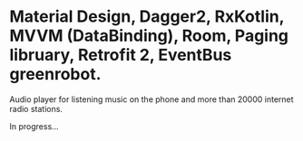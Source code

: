# Material Design, Dagger2, RxKotlin, MVVM (DataBinding), Room, Paging libruary, Retrofit 2, EventBus greenrobot.

Audio player for listening music on the phone and more than 20000 internet radio stations.

In progress...
